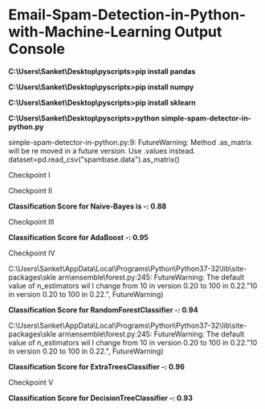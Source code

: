 # Email-Spam-Detection-in-Python-with-Machine-Learning Output Console 


**C:\Users\Sanket\Desktop\pyscripts>pip install pandas**

**C:\Users\Sanket\Desktop\pyscripts>pip install numpy**


**C:\Users\Sanket\Desktop\pyscripts>pip install sklearn**


**C:\Users\Sanket\Desktop\pyscripts>python simple-spam-detector-in-python.py**



simple-spam-detector-in-python.py:9: FutureWarning: Method .as_matrix will be re
moved in a future version. Use .values instead. dataset=pd.read_csv("spambase.data").as_matrix()

Checkpoint I

Checkpoint II

**Classification Score for Naive-Bayes is -: 0.88**

Checkpoint III

**Classification Score for AdaBoost -:  0.95**

Checkpoint IV


C:\Users\Sanket\AppData\Local\Programs\Python\Python37-32\lib\site-packages\skle
arn\ensemble\forest.py:245: FutureWarning: The default value of n_estimators wil
l change from 10 in version 0.20 to 100 in 0.22."10 in version 0.20 to 100 in 0.22.", FutureWarning)


**Classification Score for RandomForestClassifier -:  0.94**

C:\Users\Sanket\AppData\Local\Programs\Python\Python37-32\lib\site-packages\skle
arn\ensemble\forest.py:245: FutureWarning: The default value of n_estimators wil
l change from 10 in version 0.20 to 100 in 0.22."10 in version 0.20 to 100 in 0.22.", FutureWarning)


**Classification Score for ExtraTreesClassifier -:  0.96**

Checkpoint V

**Classification Score for DecisionTreeClassifier -:  0.93**











